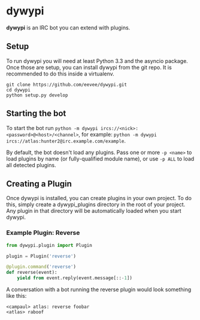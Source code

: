 # dywypi

**dywypi** is an IRC bot you can extend with plugins.

## Setup

To run dywypi you will need at least Python 3.3 and the asyncio package. Once those are setup, you can install dywypi from the git repo. It is recommended to do this inside a virtualenv.

```
git clone https://github.com/eevee/dywypi.git
cd dywypi
python setup.py develop
```

## Starting the bot

To start the bot run `python -m dywypi ircs://<nick>:<password>@<host>/<channel>`, for example: `python -m dywypi ircs://atlas:hunter2@irc.example.com/example`.

By default, the bot doesn't load any plugins.  Pass one or more `-p <name>` to load plugins by name (or fully-qualified module name), or use `-p ALL` to load all detected plugins.

## Creating a Plugin

Once dywypi is installed, you can create plugins in your own project. To do this, simply create a dywypi_plugins directory in the root of your project. Any plugin in that directory will be automatically loaded when you start dywypi.

### Example Plugin: Reverse

```python
from dywypi.plugin import Plugin

plugin = Plugin('reverse')

@plugin.command('reverse')
def reverse(event):
    yield from event.reply(event.message[::-1])
```

A conversation with a bot running the reverse plugin would look something like this:

```
<campaul> atlas: reverse foobar
<atlas> raboof
```
